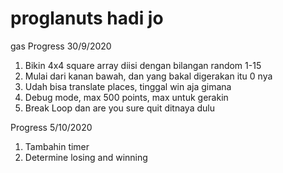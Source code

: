 # proglanuts hadi jo
gas
Progress 30/9/2020

1. Bikin 4x4 square array diisi dengan bilangan random 1-15
2. Mulai dari kanan bawah, dan yang bakal digerakan itu 0 nya
3. Udah bisa translate places, tinggal win aja gimana 
4. Debug mode, max 500 points, max untuk gerakin
5. Break Loop dan are you sure quit ditnaya dulu

Progress 5/10/2020
1. Tambahin timer
2. Determine losing and winning
